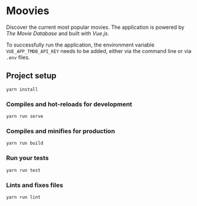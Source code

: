 # Moovies
Discover the current most popular movies. The application is powered by _The Movie Database_ and built with _Vue.js_.

To successfully run the application, the environment variable `VUE_APP_TMDB_API_KEY` needs to be added, either via the command line or via `.env` files.

## Project setup
```
yarn install
```

### Compiles and hot-reloads for development
```
yarn run serve
```

### Compiles and minifies for production
```
yarn run build
```

### Run your tests
```
yarn run test
```

### Lints and fixes files
```
yarn run lint
```
